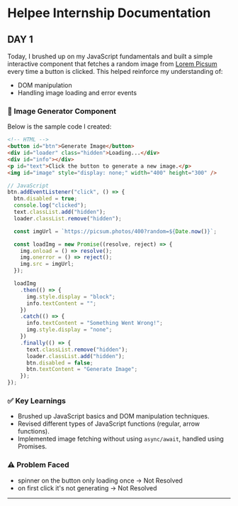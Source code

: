 # Helpee Internship Documentation

## DAY 1

Today, I brushed up on my JavaScript fundamentals and built a simple interactive component that fetches a random image from [Lorem Picsum](https://picsum.photos/) every time a button is clicked. This helped reinforce my understanding of:

- DOM manipulation  
- Handling image loading and error events  

### 📸 Image Generator Component

Below is the sample code I created:

```html
<!-- HTML -->
<button id="btn">Generate Image</button>
<div id="loader" class="hidden">Loading...</div>
<div id="info"></div>
<p id="text">Click the button to generate a new image.</p>
<img id="image" style="display: none;" width="400" height="300" />
```

```js
// JavaScript
btn.addEventListener("click", () => {
  btn.disabled = true;
  console.log("clicked");
  text.classList.add("hidden");
  loader.classList.remove("hidden");

  const imgUrl = `https://picsum.photos/400?random=${Date.now()}`;

  const loadImg = new Promise((resolve, reject) => {
    img.onload = () => resolve();
    img.onerror = () => reject();
    img.src = imgUrl;
  });

  loadImg
    .then(() => {
      img.style.display = "block";
      info.textContent = "";
    })
    .catch(() => {
      info.textContent = "Something Went Wrong!";
      img.style.display = "none";
    })
    .finally(() => {
      text.classList.remove("hidden");
      loader.classList.add("hidden");
      btn.disabled = false;
      btn.textContent = "Generate Image";
    });
});

```

### ✅ Key Learnings

- Brushed up JavaScript basics and DOM manipulation techniques.
- Revised different types of JavaScript functions (regular, arrow functions).
- Implemented image fetching without using `async/await`, handled using Promises.

### ⚠️ Problem Faced

- spinner on the button only loading once -> Not Resolved
- on first click it's not generating -> Not Resolved

------
